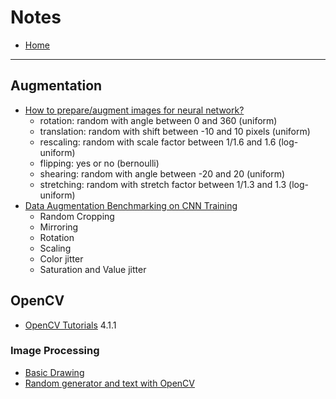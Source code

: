 # Notes

- [Home](../README.md)

---

## Augmentation
- [How to prepare/augment images for neural network?](https://datascience.stackexchange.com/questions/5224/how-to-prepare-augment-images-for-neural-network)
    - rotation: random with angle between 0 and 360 (uniform)
    - translation: random with shift between -10 and 10 pixels (uniform)
    - rescaling: random with scale factor between 1/1.6 and 1.6 (log-uniform)
    - flipping: yes or no (bernoulli)
    - shearing: random with angle between -20 and 20 (uniform)
    - stretching: random with stretch factor between 1/1.3 and 1.3 (log-uniform)
- [Data Augmentation Benchmarking on CNN Training](https://gombru.github.io/2017/09/14/data_augmentation/)
    - Random Cropping
    - Mirroring
    - Rotation
    - Scaling
    - Color jitter
    - Saturation and Value jitter

## OpenCV
- [OpenCV Tutorials](https://docs.opencv.org/4.1.1/d9/df8/tutorial_root.html) 4.1.1

### Image Processing
- [Basic Drawing](https://docs.opencv.org/4.1.1/d3/d96/tutorial_basic_geometric_drawing.html)
- [Random generator and text with OpenCV](https://docs.opencv.org/4.1.1/df/d61/tutorial_random_generator_and_text.html)